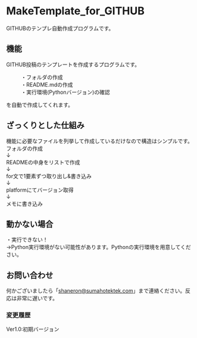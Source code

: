 # MakeTemplate_for_GITHUB<br>
GITHUBのテンプレ自動作成プログラムです。

## 機能<br>
GITHUB投稿のテンプレートを作成するプログラムです。<br>
<dl>
  <dd>・フォルダの作成</dd>
  <dd>・README.mdの作成</dd>
  <dd>・実行環境(Pythonバージョン)の確認</dd>
</dl>
を自動で作成してくれます。

## ざっくりとした仕組み<br>
機能に必要なファイルを列挙して作成しているだけなので構造はシンプルです。<br>
フォルダの作成<br>
↓<br>
READMEの中身をリストで作成<br>
↓<br>
for文で1要素ずつ取り出し&書き込み<br>
↓<br>
platformにてバージョン取得<br>
↓<br>
メモに書き込み<br>

## 動かない場合<br>
・実行できない！<br>
→Python実行環境がない可能性があります。Pythonの実行環境を用意してください。<br>

## お問い合わせ<br>
何かございましたら「shaneron@sumahotektek.com」まで連絡ください。反応は非常に遅いです。<br>

### 変更履歴<br>
Ver1.0:初期バージョン
